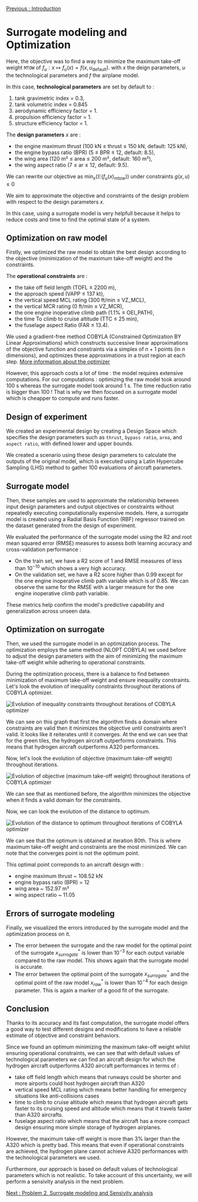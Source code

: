 [Previous : Introduction](../report/introduction.md)

# Surrogate modeling and Optimization

Here, the objective was to find a way to minimize the maximum take-off weight `MTOW` of $f_u:x\mapsto f_u(x)=f(x,u_{\mathrm{default}})$. with $x$ the deign parameters, $u$ the technological parameters and $f$ the airplane model.

In this case, **technological parameters** are set by default to : 
1. tank gravimetric index = 0.3,
2. tank volumetric index = 0.845
3. aerodynamic efficiency factor = 1.
4. propulsion efficiency factor = 1.
5. structure efficiency factor = 1.

The **design parameters**  $x$ are :

- the engine maximum thrust  (100 kN ≤ thrust ≤ 150 kN, default: 125 kN),
- the engine bypass ratio  (BPR)  (5 ≤ BPR ≤ 12, default: 8.5),
- the wing area  (120 m² ≤ area ≤ 200 m², default: 160 m²),
- the wing aspect ratio  (7 ≤ ar ≤ 12, default: 9.5).

We can rewrite our objective as $\min_{x}(\mathbb{E}(f_u(x)_{mtow}))$ under constraints $g(x,u) \leq 0$

We aim to approximate the objective and constraints of the design problem with respect to the design parameters $x$.

In this case, using a surrogate model is very helpfull because it helps to reduce costs and time to find the optimal state of a system.

## Optimization on raw model

Firstly, we optimized the raw model to obtain the best design according to the objective (minimization of the maximum take-off weight) and the constraints.

The **operational constraints** are :

- the take off field length (TOFL ≤ 2200 m),
- the approach speed (VAPP ≤ 137 kt),
- the vertical speed MCL rating  (300 ft/min ≤ VZ_MCL),
- the vertical MCR rating  (0 ft/min ≤ VZ_MCR),
- the one engine inoperative climb path  (1.1% ≤ OEI_PATH),
- the time To climb to cruise altitude  (TTC ≤ 25 min),
- the fuselage aspect Ratio  (FAR ≤ 13.4).

We used a gradient-free method COBYLA (Constrained Optimization BY Linear Approximations) which constructs successive linear approximations of the objective function and constraints via a simplex of $n+1$ points (in $n$ dimensions), and optimizes these approximations in a trust region at each step. [More information about the optimizer](https://nlopt.readthedocs.io/en/latest/NLopt_Algorithms/#cobyla-constrained-optimization-by-linear-approximations)

However, this approach costs a lot of time : the model requires extensive computations. For our computations : optimizing the raw model took around 100 s whereas the surrogate model took around 1 s. The time reduction ratio is bigger than 100 ! That is why we then focused on a surrogate model which is cheapper to compute and runs faster.

## Design of experiment
We created an experimental design by creating a Design Space which specifies the design parameters such as `thrust`, `bypass ratio`, `area`, and `aspect ratio`, with defined lower and upper bounds.

We created a scenario using these design parameters to calculate the outputs of the original model, which is executed using a Latin Hypercube Sampling (LHS) method to gather 100 evaluations of aircraft parameters.

## Surrogate model 
Then, these samples are used to approximate the relationship between input design parameters and output objectives or constraints without repeatedly executing computationally expensive models. Here, a surrogate model is created using a Radial Basis Function (RBF) regressor trained on the dataset generated from the design of experiment.

We evaluated the performance of the surrogate model using the R2 and root mean squared error (RMSE) measures to assess both learning accuracy and cross-validation performance :
* On the train set, we have a R2 score of $1$ and RMSE measures of less than $10^{-10}$ which shows a very high accuracy.
* On the validation set, we have a R2 score higher than $0.99$ except for the one engine inoperative climb path variable which is of $0.85$. We can observe the same for the RMSE with a larger measure for the one engine inoperative climb path variable.

These metrics help confirm the model's predictive capability and generalization across unseen data.

## Optimization on surrogate

Then, we used the surrogate model in an optimization process. The optimization employs the same method (NLOPT COBYLA) we used before to adjust the design parameters with the aim of minimizing the maximum take-off weight while adhering to operational constraints.

During the optimization process, there is a balance to find between minimization of maximum take-off weight and ensure inequality constraints. Let's look the evolution of inequality constraints throughout iterations of COBYLA optimizer.

![Evolution of inequality constraints throughout iterations of COBYLA optimizer](../images/part1/evolution_ineq_constraints_surrogate_1.png)

We can see on this graph that first the algorithm finds a domain where constraints are valid then it minimizes the objective until constraints aren't valid. It looks like it reiterates until it converges. At the end we can see that for the green tiles, the hydrogen aircraft outperforms constraints. This means that hydrogen aircraft outperforms A320 performances.

Now, let's look the evolution of objective (maximum take-off weight) throughout iterations.

![Evolution of objective (maximum take-off weight) throughout iterations of COBYLA optimizer](../images/part1/evolution_objective_value_surrogate.png)

We can see that as mentioned before, the algorithm minimizes the objective when it finds a valid domain for the constraints.

Now, we can look the evolution of the distance to optimum.

![Evolution of the distance to optimum throughout iterations of COBYLA optimizer ](../images/part1/evolution_distance_optimum_surrogate.png)

We can see that the optimum is obtained at iteration 80th. This is where maximum take-off weight and constraints are the most minimized. We can note that the converges point is not the optimum point.

This optimal point correponds to an aircraft design with :
- engine maximum thrust  ~ 108.52 kN
- engine bypass ratio  (BPR)  = 12
- wing area ~ 152.97 m²
- wing aspect ratio ~ 11.05


## Errors of surrogate modeling
Finally, we visualized the errors introduced by the surrogate model and the optimization process on it.

* The error between the surrogate and the raw model for the optimal point of the surrogate $x^*_{surrogate}$ is lower than $10^{-3}$ for each output variable compared to the raw model. This shows again that the surrogate model is accurate.
* The error between the optimal point of the surrogate $x^*_{surrogate}$ and the optimal point of the raw model $x^*_{raw}$ is lower than $10^{-4}$ for each design parameter. This is again a marker of a good fit of the surrogate.

## Conclusion
Thanks to its accuracy and its fast computation, the surrogate model offers a good way to test different designs and modifications to have a reliable estimate  of objective and constraint behaviors.

Since we found an optimum minimizing the maximum take-off weight whilst ensuring operational constraints, we can see that with default values of technological parameters we can find an aircraft design for which the hydrogen aircraft outperforms A320 aircraft performances in terms of :

* take off field length which means that runways could be shorter and more airports could host hydrogen aircraft than A320
* vertical speed MCL rating which means better handling for emergency situations like anti-collisions cases
* time to climb to cruise altitude which means that hydrogen aircraft gets faster to its cruising speed and altitude which means that it travels faster than A320 aircrafts.
* fuselage aspect ratio which means that the aircraft has a more compact design ensuring more simple storage of hydrogen airplanes.

However, the maximum take-off weight is more than 3% larger than the A320 which is pretty bad. This means that even if operational constraints are achieved, the hydrogen plane cannot achieve A320 performances with the technological parameters we used.

Furthermore, our approach is based on default values of technological parameters which is not realistic. To take account of this uncertainty, we will perform a sensivity analysis in the next problem.

[Next : Problem 2, Surrogate modeling and Sensivity analysis](../report/part2.md)